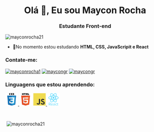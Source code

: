 <h1 align="center">Olá 👋, Eu sou Maycon Rocha</h1>
<h3 align="center">Estudante Front-end</h3>

<p align="left"> <img src="https://komarev.com/ghpvc/?username=mayconrocha21&label=Profile%20views&color=0e75b6&style=flat" alt="mayconrocha21" /> </p>

- 🌱No momento estou estudando **HTML, CSS, JavaScripit e React**

<h3 align="left">Contate-me:</h3>
<p align="left">
<a href="https://twitter.com/MayconRocha1" target="blank"><img align="center" src="https://raw.githubusercontent.com/rahuldkjain/github-profile-readme-generator/master/src/images/icons/Social/twitter.svg" alt="mayconrocha1" height="30" width="40" /></a>
<a href="https://linkedin.com/in/https://www.linkedin.com/in/maycon-rocha-7b8759164/" target="blank"><img align="center" src="https://raw.githubusercontent.com/rahuldkjain/github-profile-readme-generator/master/src/images/icons/Social/linked-in-alt.svg" alt="maycongr" height="30" width="40" /></a>
<a href="https://instagram.com/maycongr" target="blank"><img align="center" src="https://raw.githubusercontent.com/rahuldkjain/github-profile-readme-generator/master/src/images/icons/Social/instagram.svg" alt="maycongr" height="30" width="40" /></a>
</p>

<h3 align="left">Linguagens que estou aprendendo:</h3>
<p align="left"> <a href="https://www.w3schools.com/css/" target="_blank" rel="noreferrer"> <img src="https://raw.githubusercontent.com/devicons/devicon/master/icons/css3/css3-original-wordmark.svg" alt="css3" width="40" height="40"/> </a>  <img src="https://raw.githubusercontent.com/devicons/devicon/master/icons/html5/html5-original-wordmark.svg" alt="html5" width="40" height="40"/> </a> <a href="https://developer.mozilla.org/en-US/docs/Web/JavaScript" target="_blank" rel="noreferrer"> <img src="https://raw.githubusercontent.com/devicons/devicon/master/icons/javascript/javascript-original.svg" alt="javascript" width="40" height="40"/> </a> <a href="https://reactjs.org/" target="_blank" rel="noreferrer"> <img src="https://raw.githubusercontent.com/devicons/devicon/master/icons/react/react-original-wordmark.svg" alt="react" width="40" height="40"/> </a> </p>

<br>
<p>&nbsp;<img align="center" src="https://github-readme-stats.vercel.app/api?username=mayconrocha21&show_icons=true&locale=en" alt="mayconrocha21" /></p>

